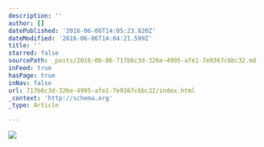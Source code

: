 ```yaml
---
description: ''
author: []
datePublished: '2016-06-06T14:05:23.820Z'
dateModified: '2016-06-06T14:04:21.599Z'
title: ''
starred: false
sourcePath: _posts/2016-06-06-717b6c3d-326e-4995-afe1-7e9367c6bc32.md
inFeed: true
hasPage: true
inNav: false
url: 717b6c3d-326e-4995-afe1-7e9367c6bc32/index.html
_context: 'http://schema.org'
_type: Article

---
```

![](https://the-grid-user-content.s3-us-west-2.amazonaws.com/4cc64bcd-8525-408a-96fc-654eb08bf5b1.png)